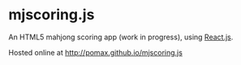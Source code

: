 mjscoring.js
============

An HTML5 mahjong scoring app (work in progress),
using [React.js](http://facebook.github.io/react/).

Hosted online at http://pomax.github.io/mjscoring.js
